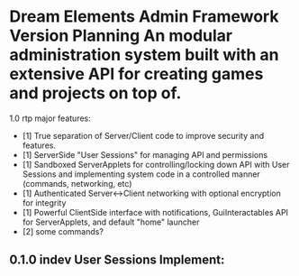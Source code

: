 Dream Elements Admin Framework Version Planning
An modular administration system built with an extensive API for creating games and projects on top of.
===

1.0 rtp major features:

- [1] True separation of Server/Client code to improve security and features.
- [1] ServerSide "User Sessions" for managing API and permissions
- [1] Sandboxed ServerApplets for controlling/locking down API with User Sessions and
implementing system code in a controlled manner (commands, networking, etc)
- [1] Authenticated Server<->Client networking with optional encryption for integrity
- [1] Powerful ClientSide interface with notifications, GuiInteractables API for ServerApplets, and
default "home" launcher
- [2] some commands?


0.1.0 indev
User Sessions Implement:
  - 
